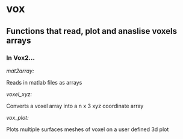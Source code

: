 # vox
## Functions that read, plot and anaslise voxels arrays

### In Vox2...

*mat2array:* 

Reads in matlab files as arrays

*voxel_xyz:*

Converts a voxel array into a n x 3 xyz coordinate array

*vox_plot:*

Plots multiple surfaces meshes of voxel on a user defined 3d plot


